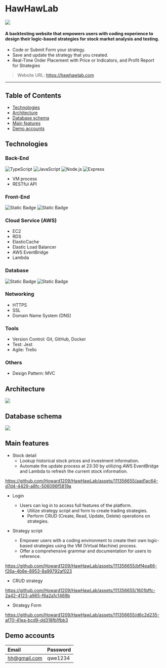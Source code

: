 
# HawHawLab
![](https://i.imgur.com/QuIa2FT.png)
#### A backtesting website that empowers users with coding experience to design their logic-based strategies for stock market analysis and testing.
* Code or Submit Form your strategy.
* Save and update the strategy that you created.
* Real-Time Order Placement with Price or Indicators, and Profit Report for Strategies

> Website URL: https://hawhawlab.com

---

## Table of Contents
* [Technologies](#Technologies)
* [Architecture](#Architecture)
* [Database schema](#Database-schema)
* [Main features](#Main-features)
* [Demo accounts](#Demo-accounts)

## Technologies
### Back-End
![TypeScript](https://img.shields.io/badge/TypeScript-black?logo=typescript&logoColor=%233178C6)
![JavaScript](https://img.shields.io/badge/JavaScript-black?logo=javascript)
![Node.js](https://img.shields.io/badge/Node.js-black?logo=nodedotjs&logoColor=%23339933)
![Express](https://img.shields.io/badge/Express-black?logo=express&logoColor=White)
* VM process
* RESTful API
### Front-End
![Static Badge](https://img.shields.io/badge/React-black?logo=react&logoColor=%2361DAFB)
![Static Badge](https://img.shields.io/badge/Tailwind%20CSS-black?logo=tailwindcss&logoColor=%2306B6D4)

### Cloud Service (AWS)
* EC2
* RDS
* ElasticCache
* Elastic Load Balancer
* AWS EventBridge
* Lambda

### Database
![Static Badge](https://img.shields.io/badge/MySQL-black?logo=mysql&logoColor=%234479A1)
![Static Badge](https://img.shields.io/badge/Redis-black?logo=redis&logoColor=%23DC382D)

### Networking
* HTTPS
* SSL
* Domain Name System (DNS)

### Tools
* Version Control: Git, GitHub, Docker
* Test: Jest
* Agile: Trello

### Others
* Design Pattern: MVC

## Architecture

![](https://i.imgur.com/XVZBmI0.png)

## Database schema

![](https://i.imgur.com/WdidofN.png)

## Main features
* Stock detail
    * Lookup historical stock prices and investment information.
    * Automate the update process at 23:30 by utilizing AWS EventBridge and Lambda to refresh the current stock information.


https://github.com/Howard1209/HawHawLab/assets/111356655/aad1ac64-d7d4-4429-a8fc-506096f5819a


* Login
    * Users can log in to access full features of the platform.
        * Utilize strategy script and form to create trading strategies.
        * Perform CRUD (Create, Read, Update, Delete) operations on strategies.


* Strategy script
    * Empower users with a coding environment to create their own logic-based strategies using the VM (Virtual Machine) process.
    * Offer a comprehensive grammar and documentation for users to reference.


https://github.com/Howard1209/HawHawLab/assets/111356655/bff4ea66-f26a-4b8e-8953-8a99792af023



* CRUD strategy



https://github.com/Howard1209/HawHawLab/assets/111356655/1601bffc-2a42-4123-a965-f6a2a1c1469b



* Strategy Form



https://github.com/Howard1209/HawHawLab/assets/111356655/d6c2d235-af70-41ea-bcd9-dd318fb1fbb3



## Demo accounts
| Email | Password     |
| :-------- | :------- |
| hh@gmail.com | qwe1234|
